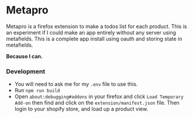 Metapro
=======

Metapro is a firefox extension to make a todos list for each product.
This is an experiment if I could make an app entirely without any server using
metafields. This is a complete app install using oauth and storing state in
metafields.

**Because I can.**

### Development
- You will need to ask me for my `.env` file to use this.
- Run `npm run build`
- Open `about:debugging#addons` in your firefox and click `Load Temporary Add-on`
  then find and click on the `extension/manifest.json` file. Then login to your shopify
  store, and load up a product view.
